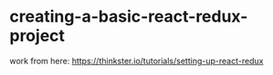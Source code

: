 # creating-a-basic-react-redux-project


work from here:
https://thinkster.io/tutorials/setting-up-react-redux
